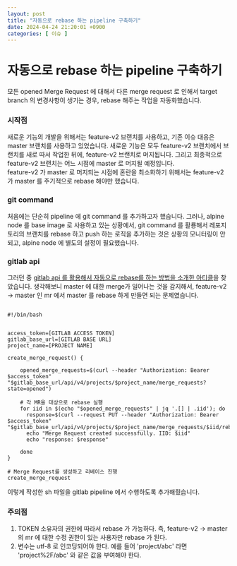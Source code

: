 ```yaml
---
layout: post
title: "자동으로 rebase 하는 pipeline 구축하기"
date: 2024-04-24 21:20:01 +0900
categories: [ 이슈 ]
---
```


# 자동으로 rebase 하는 pipeline 구축하기

모든 opened Merge Request 에 대해서 다른 merge request 로 인해서 target branch 의 변경사항이 생기는 경우, rebase 해주는 작업을 자동화했습니다.

### 시작점

새로운 기능의 개발을 위해서는 feature-v2 브랜치를 사용하고, 기존 이슈 대응은 master 브랜치를 사용하고 있었습니다. 새로운 기능은 모두 feature-v2 브랜치에서 브랜치를 새로 따서 작업한 뒤에, feature-v2 브랜치로 머지됩니다.
그리고 최종적으로 feature-v2 브랜치는 어느 시점에 master 로 머지될 예정입니다.
<br><span>
feature-v2 가 master 로 머지되는 시점에 혼란을 최소화하기 위해서는 feature-v2 가 master 를 주기적으로 rebase 해야만 했습니다.

### git command

처음에는 단순히 pipeline 에 git command 를 추가하고자 했습니다. 그러나, alpine node 를 base image 로 사용하고 있는 상황에서, git command 를 활룡해서 레포지토리의 브랜치를 rebase 하고 push 하는 로직을 추가하는 것은 상황의 모니터링이 안되고, alpine node 에 별도의 설정이 필요했습니다.

### gitlab api

그러던 중 [gitlab api 를 활용해서 자동으로 rebase를 하는 방법을 소개한 아티클](https://medium.com/ovrsea/how-to-automatically-rebase-all-your-merge-requests-on-gitlab-when-pushing-on-master-9b7c5119ac5f)을 찾았습니다. 생각해보니 master 에 대한 merge가 일어나는 것을 감지해서, feature-v2 -> master 인 mr 에서 master 를 rebase 하게 만들면 되는 문제였습니다.

```shell

#!/bin/bash


access_token=[GITLAB ACCESS TOKEN]
gitlab_base_url=[GITLAB BASE URL]
project_name=[PROJECT NAME]

create_merge_request() {

    opened_merge_requests=$(curl --header "Authorization: Bearer $access_token" "$gitlab_base_url/api/v4/projects/$project_name/merge_requests?state=opened")

    # 각 MR을 대상으로 rebase 실행
    for iid in $(echo "$opened_merge_requests" | jq '.[] | .iid'); do
      response=$(curl --request PUT --header "Authorization: Bearer $access_token" "$gitlab_base_url/api/v4/projects/$project_name/merge_requests/$iid/rebase")
      echo "Merge Request created successfully. IID: $iid"
      echo "response: $response"

    done
}

# Merge Request를 생성하고 리베이스 진행
create_merge_request

```

이렇게 작성한 sh 파일을 gitlab pipeline 에서 수행하도록 추가해줬습니다.

### 주의점

1. TOKEN 소유자의 권한에 따라서 rebase 가 가능하다. 즉, feature-v2 -> master 의 mr 에 대한 수정 권한이 있는 사용자만 rebase 가 된다.
2. 변수는 utf-8 로 인코딩되어야 한다. 예를 들어 'project/abc' 라면 'project%2F/abc' 와 같은 값을 부여해야 한다.
